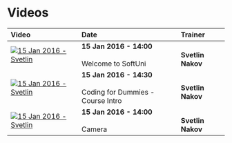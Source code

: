 #   Videos

| Video | Date | Trainer |
|:------|:-----|:--------|
|[![15 Jan 2016 - Svetlin](http://img.youtube.com/vi/PNvzxw5AlTY/default.jpg)](https://www.youtube.com/watch?v=Ua3vXmvbv9M)| <b>15 Jan 2016 - 14:00</b> <br/><br/> Welcome to SoftUni | <b><br/>Svetlin Nakov</b> |
|[![15 Jan 2016 - Svetlin](http://img.youtube.com/vi/LBVubzQ3M8E/default.jpg)](https://www.youtube.com/watch?v=LBVubzQ3M8E)| <b>15 Jan 2016 - 14:30</b> <br/><br/> Coding for Dummies - Course Intro | <b><br/>Svetlin Nakov</b> |
|[![15 Jan 2016 - Svetlin](http://img.youtube.com/vi/W0j7kX61S_M/default.jpg)](https://www.youtube.com/watch?v=W0j7kX61S_M)| <b>15 Jan 2016 - 14:00</b> <br/><br/> Camera | <b><br/>Svetlin Nakov</b> |